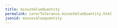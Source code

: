 ```yaml
---
title: minusValueQuantity
permalink: core/Tolerance.minusValueQuantity.html
jsonid: minusvaluequantity
---
```

